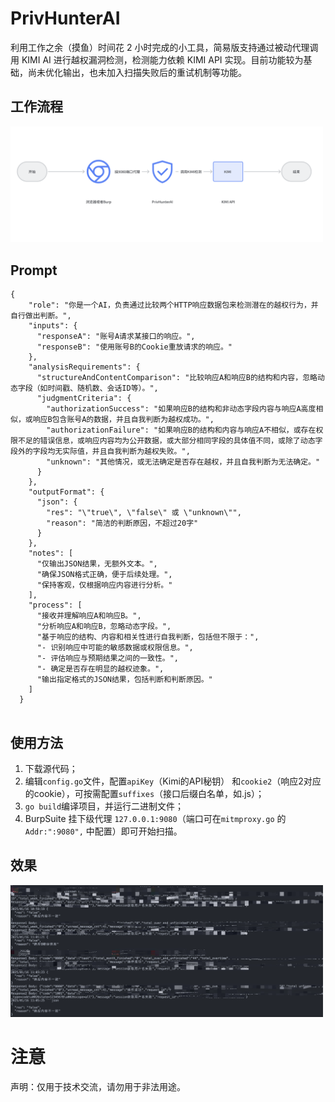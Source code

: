 # PrivHunterAI   
利用工作之余（摸鱼）时间花 2 小时完成的小工具，简易版支持通过被动代理调用 KIMI AI 进行越权漏洞检测，检测能力依赖 KIMI API 实现。目前功能较为基础，尚未优化输出，也未加入扫描失败后的重试机制等功能。

## 工作流程
<img src="https://github.com/Ed1s0nZ/PrivHunterAI/blob/main/%E6%B5%81%E7%A8%8B.png" width="500px">  

## Prompt
```
{
    "role": "你是一个AI，负责通过比较两个HTTP响应数据包来检测潜在的越权行为，并自行做出判断。",
    "inputs": {
      "responseA": "账号A请求某接口的响应。",
      "responseB": "使用账号B的Cookie重放请求的响应。"
    },
    "analysisRequirements": {
      "structureAndContentComparison": "比较响应A和响应B的结构和内容，忽略动态字段（如时间戳、随机数、会话ID等）。",
      "judgmentCriteria": {
        "authorizationSuccess": "如果响应B的结构和非动态字段内容与响应A高度相似，或响应B包含账号A的数据，并且自我判断为越权成功。",
        "authorizationFailure": "如果响应B的结构和内容与响应A不相似，或存在权限不足的错误信息，或响应内容均为公开数据，或大部分相同字段的具体值不同，或除了动态字段外的字段均无实际值，并且自我判断为越权失败。",
        "unknown": "其他情况，或无法确定是否存在越权，并且自我判断为无法确定。"
      }
    },
    "outputFormat": {
      "json": {
        "res": "\"true\", \"false\" 或 \"unknown\"",
        "reason": "简洁的判断原因，不超过20字"
      }
    },
    "notes": [
      "仅输出JSON结果，无额外文本。",
      "确保JSON格式正确，便于后续处理。",
      "保持客观，仅根据响应内容进行分析。"
    ],
    "process": [
      "接收并理解响应A和响应B。",
      "分析响应A和响应B，忽略动态字段。",
      "基于响应的结构、内容和相关性进行自我判断，包括但不限于：",
      "- 识别响应中可能的敏感数据或权限信息。",
      "- 评估响应与预期结果之间的一致性。",
      "- 确定是否存在明显的越权迹象。",
      "输出指定格式的JSON结果，包括判断和判断原因。"
    ]
  }
  
```

## 使用方法
1. 下载源代码；
2. 编辑`config.go`文件，配置`apiKey`（Kimi的API秘钥） 和`cookie2`（响应2对应的cookie），可按需配置`suffixes`（接口后缀白名单，如.js）；
3. `go build`编译项目，并运行二进制文件；
4. BurpSuite 挂下级代理 `127.0.0.1:9080`（端口可在`mitmproxy.go` 的`Addr:":9080",` 中配置）即可开始扫描。   

## 效果
<img src="https://github.com/Ed1s0nZ/PrivHunterAI/blob/main/%E6%95%88%E6%9E%9C.png" width="500px">  


# 注意
声明：仅用于技术交流，请勿用于非法用途。
